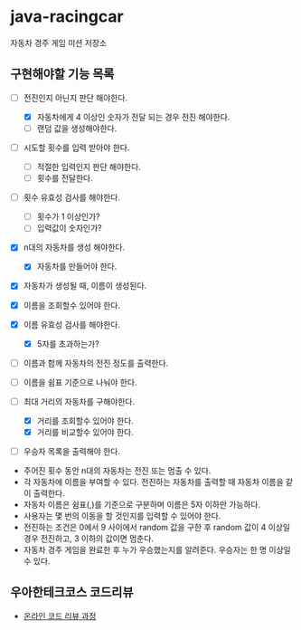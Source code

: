 # java-racingcar
자동차 경주 게임 미션 저장소

## 구현해야할 기능 목록

- [ ] 전진인지 아닌지 판단 해야한다.
  - [x] 자동차에게 4 이상인 숫자가 전달 되는 경우 전진 해야한다.
  - [ ] 랜덤 값을 생성해야한다.
  
- [ ] 시도할 횟수를 입력 받아야 한다.
  - [ ] 적절한 입력인지 판단 해야한다.
  - [ ] 횟수를 전달한다.
  
- [ ] 횟수 유효성 검사를 해야한다.
  - [ ] 횟수가 1 이상인가?
  - [ ] 입력값이 숫자인가?
  
- [x] n대의 자동차를 생성 해야한다.
  - [x] 자동차를 만들어야 한다.

- [x] 자동차가 생성될 때, 이름이 생성된다.
- [x] 이름을 조회할수 있어야 한다.
- [x] 이름 유효성 검사를 해야한다.
  - [x] 5자를 초과하는가?
- [ ] 이름과 함께 자동차의 전진 정도를 출력한다.

- [ ] 이름을 쉼표 기준으로 나눠야 한다.

- [ ] 최대 거리의 자동차를 구해야한다.
  - [x] 거리를 조회할수 있어야 한다.
  - [x] 거리를 비교할수 있어야 한다.
- [ ] 우승자 목록을 출력해야 한다.

- 주어진 횟수 동안 n대의 자동차는 전진 또는 멈출 수 있다.
- 각 자동차에 이름을 부여할 수 있다. 전진하는 자동차를 출력할 때 자동차 이름을 같이 출력한다.
- 자동차 이름은 쉼표(,)를 기준으로 구분하며 이름은 5자 이하만 가능하다.
- 사용자는 몇 번의 이동을 할 것인지를 입력할 수 있어야 한다.
- 전진하는 조건은 0에서 9 사이에서 random 값을 구한 후 random 값이 4 이상일 경우 전진하고, 3 이하의 값이면 멈춘다.
- 자동차 경주 게임을 완료한 후 누가 우승했는지를 알려준다. 우승자는 한 명 이상일 수 있다.

## 우아한테크코스 코드리뷰
* [온라인 코드 리뷰 과정](https://github.com/woowacourse/woowacourse-docs/blob/master/maincourse/README.md)